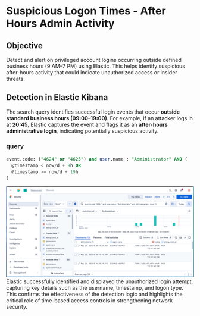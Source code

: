 # Suspicious Logon Times - After Hours Admin Activity
## Objective

Detect and alert on privileged account logins occurring outside defined business hours (9 AM–7 PM) using Elastic. This helps identify suspicious after-hours activity that could indicate unauthorized access or insider threats.
## Detection in Elastic Kibana

The search query identifies successful login events that occur **outside standard business hours (09:00–19:00)**. For example, if an attacker logs in at **20:45**, Elastic captures the event and flags it as an **after-hours administrative login**, indicating potentially suspicious activity.

### query
```sql
event.code: ("4624" or "4625") and user.name : "Administrator" AND (
  @timestamp < now/d + 9h OR 
  @timestamp >= now/d + 19h
)
```
![Suspicious logon time](../../screenshots/Suspicious-logon-time.png)
Elastic successfully identified and displayed the unauthorized login attempt, capturing key details such as the username, timestamp, and logon type. This confirms the effectiveness of the detection logic and highlights the critical role of time-based access controls in strengthening network security.